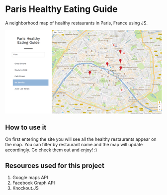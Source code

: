 # Paris Healthy Eating Guide
A neighborhood map of healthy restaurants in Paris, France using JS.

![Paris Healthy Eating Guide Screenshot](/app/assets/images/paris-healthy-eating-guide.png?raw=true "Paris Healthy Eating Guide")

## How to use it
On first entering the site you will see all the healthy restaurants appear on the map.
You can filter by restaurant name and the map will update accordingly. Go check them out and enjoy! :)

## Resources used for this project
1. Google maps API
2. Facebook Graph API
3. Knockout.JS
